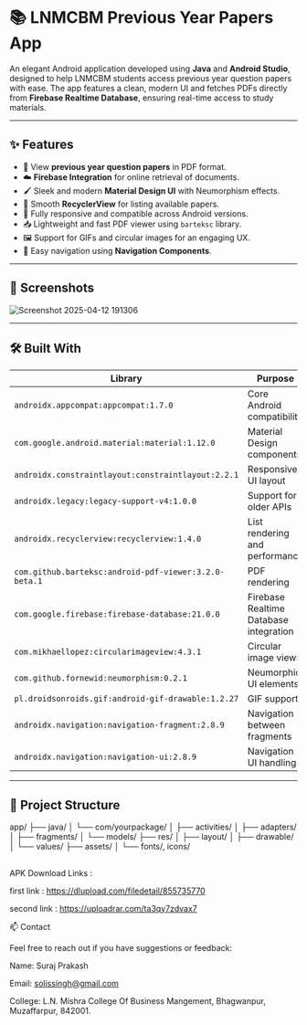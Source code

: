 # 📚 LNMCBM Previous Year Papers App

An elegant Android application developed using **Java** and **Android Studio**, designed to help LNMCBM students access previous year question papers with ease. The app features a clean, modern UI and fetches PDFs directly from **Firebase Realtime Database**, ensuring real-time access to study materials.

---

## ✨ Features

- 📄 View **previous year question papers** in PDF format.
- ☁️ **Firebase Integration** for online retrieval of documents.
- 🖌️ Sleek and modern **Material Design UI** with Neumorphism effects.
- 🔄 Smooth **RecyclerView** for listing available papers.
- 📱 Fully responsive and compatible across Android versions.
- 📥 Lightweight and fast PDF viewer using `barteksc` library.
- 🖼️ Support for GIFs and circular images for an engaging UX.
- 🚀 Easy navigation using **Navigation Components**.

---

## 📸 Screenshots

![Screenshot 2025-04-12 191306](https://github.com/user-attachments/assets/540b35ac-c89c-4307-8fcd-346fa94bb162)





---

## 🛠️ Built With

| Library | Purpose |
|--------|---------|
| `androidx.appcompat:appcompat:1.7.0` | Core Android compatibility |
| `com.google.android.material:material:1.12.0` | Material Design components |
| `androidx.constraintlayout:constraintlayout:2.2.1` | Responsive UI layout |
| `androidx.legacy:legacy-support-v4:1.0.0` | Support for older APIs |
| `androidx.recyclerview:recyclerview:1.4.0` | List rendering and performance |
| `com.github.barteksc:android-pdf-viewer:3.2.0-beta.1` | PDF rendering |
| `com.google.firebase:firebase-database:21.0.0` | Firebase Realtime Database integration |
| `com.mikhaellopez:circularimageview:4.3.1` | Circular image views |
| `com.github.fornewid:neumorphism:0.2.1` | Neumorphic UI elements |
| `pl.droidsonroids.gif:android-gif-drawable:1.2.27` | GIF support |
| `androidx.navigation:navigation-fragment:2.8.9` | Navigation between fragments |
| `androidx.navigation:navigation-ui:2.8.9` | Navigation UI handling |

---

## 📂 Project Structure

app/ ├── java/ │ └── com/yourpackage/ │ ├── activities/ │ ├── adapters/ │ ├── fragments/ │ └── models/ ├── res/ │ ├── layout/ │ ├── drawable/ │ └── values/ ├── assets/ │ └── fonts/, icons/

##
APK Download Links :

first link : https://dlupload.com/filedetail/855735770

second link :  https://uploadrar.com/ta3qy7zdvax7



📫 Contact

Feel free to reach out if you have suggestions or feedback:

Name: Suraj Prakash 

Email: solissingh@gmail.com

College: L.N. Mishra College Of Business Mangement, Bhagwanpur, Muzaffarpur, 842001.
